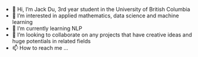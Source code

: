 - 👋 Hi, I’m Jack Du, 3rd year student in the University of British Columbia
- 👀 I’m interested in applied mathematics, data science and machine learning
- 🌱 I’m currently learning NLP
- 💞️ I’m looking to collaborate on any projects that have creative ideas and huge potentials in related fields
- 📫 How to reach me ...

<!---
Jack-du-ubc/Jack-du-ubc is a ✨ special ✨ repository because its `README.md` (this file) appears on your GitHub profile.
You can click the Preview link to take a look at your changes.
--->
